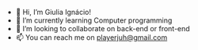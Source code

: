 - 👋 Hi, I’m Giulia Ignácio!
- 🌱 I’m currently learning Computer programming 
- 💞️ I’m looking to collaborate on back-end or front-end
- 📫 You can reach me on playerjuh@gmail.com

<!---
playerjuh/playerjuh is a ✨ special ✨ repository because its `README.md` (this file) appears on your GitHub profile.
You can click the Preview link to take a look at your changes.
--->
